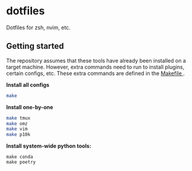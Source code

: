 # dotfiles
Dotfiles for zsh, nvim, etc.

## Getting started

The repository assumes that these tools have 
already been installed on a target machine.
However, extra commands need to run to install 
plugins, certain configs, etc. 
These extra commands are defined in the [ Makefile ](./Makefile).

**Install all configs**
```bash
make
```

**Install one-by-one**

```bash
make tmux
make omz
make vim
make p10k
```

**Install system-wide python tools:**

```
make conda
make poetry
```
